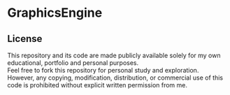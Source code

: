 # GraphicsEngine

## License
This repository and its code are made publicly available solely for my own educational, portfolio and personal purposes.  
Feel free to fork this repository for personal study and exploration.  
However, any copying, modification, distribution, or commercial use of this code is prohibited without explicit written permission from me.
